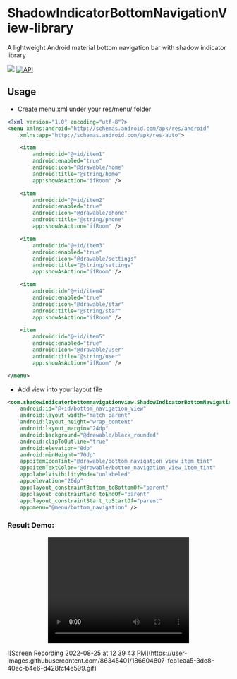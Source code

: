 # ShadowIndicatorBottomNavigationView-library
A lightweight Android material bottom navigation bar with shadow indicator library

[![](https://jitpack.io/v/TrooNikhilFlutter/ShadowIndicatorBottomNav-library.svg)](https://jitpack.io/#TrooNikhilFlutter/ShadowIndicatorBottomNav-library)
[![API](https://img.shields.io/badge/API-21%2B-brightgreen.svg?style=flat)](https://android-arsenal.com/api?level=21)

[comment]: <> ([![Android Arsenal]&#40; https://img.shields.io/badge/Android%20Arsenal-SmoothBottomBar-green.svg?style=flat &#41;]&#40; https://android-arsenal.com/details/1/7932 &#41;)

[comment]: <> ([![Android Weekly]&#40;https://androidweekly.net/issues/issue-385/badge&#41;]&#40;https://androidweekly.net/issues/issue-385&#41;)

[comment]: <> (## GIF)

[comment]: <> (<img src="https://cdn.dribbble.com/users/1015191/screenshots/6251784/snapp---animation.gif"/>)

[comment]: <> (## Design Credits)

[comment]: <> (All design and inspiration credits belong to [Alejandro Ausejo]&#40;https://dribbble.com/shots/6251784-Navigation-Menu-Animation&#41;.)

## Usage

-   Create menu.xml under your res/menu/ folder
```xml
<?xml version="1.0" encoding="utf-8"?>
<menu xmlns:android="http://schemas.android.com/apk/res/android"
    xmlns:app="http://schemas.android.com/apk/res-auto">

    <item
        android:id="@+id/item1"
        android:enabled="true"
        android:icon="@drawable/home"
        android:title="@string/home"
        app:showAsAction="ifRoom" />

    <item
        android:id="@+id/item2"
        android:enabled="true"
        android:icon="@drawable/phone"
        android:title="@string/phone"
        app:showAsAction="ifRoom" />

    <item
        android:id="@+id/item3"
        android:enabled="true"
        android:icon="@drawable/settings"
        android:title="@string/settings"
        app:showAsAction="ifRoom" />

    <item
        android:id="@+id/item4"
        android:enabled="true"
        android:icon="@drawable/star"
        android:title="@string/star"
        app:showAsAction="ifRoom" />

    <item
        android:id="@+id/item5"
        android:enabled="true"
        android:icon="@drawable/user"
        android:title="@string/user"
        app:showAsAction="ifRoom" />

</menu>
```

-   Add view into your layout file
```xml
<com.shadowindicatorbottomnavigationview.ShadowIndicatorBottomNavigationView
    android:id="@+id/bottom_navigation_view"
    android:layout_width="match_parent"
    android:layout_height="wrap_content"
    android:layout_margin="24dp"
    android:background="@drawable/black_rounded"
    android:clipToOutline="true"
    android:elevation="8dp"
    android:minHeight="70dp"
    app:itemIconTint="@drawable/bottom_navigation_view_item_tint"
    app:itemTextColor="@drawable/bottom_navigation_view_item_tint"
    app:labelVisibilityMode="unlabeled"
    app:elevation="20dp"
    app:layout_constraintBottom_toBottomOf="parent"
    app:layout_constraintEnd_toEndOf="parent"
    app:layout_constraintStart_toStartOf="parent"
    app:menu="@menu/bottom_navigation" />
```


### Result Demo:

<p align="center"><a><video width="320" height="240" controls>
  <video src="Videos/video_nomal.mov" type="video/mp4">
</video></a></p>
![Screen Recording 2022-08-25 at 12 39 43 PM](https://user-images.githubusercontent.com/86345401/186604807-fcb1eaa5-3de8-40ec-b4e6-d428fcf4e599.gif)

[comment]: <> (## Customization)

[comment]: <> (```xml)

[comment]: <> (<me.ibrahimsn.lib.SmoothBottomBar)

[comment]: <> (        android:id="@+id/bottomBar")

[comment]: <> (        android:layout_width="match_parent")

[comment]: <> (        android:layout_height="70dp")

[comment]: <> (        app:menu="")

[comment]: <> (        app:backgroundColor="")

[comment]: <> (        app:indicatorColor="")

[comment]: <> (        app:indicatorRadius="")

[comment]: <> (        app:cornerRadius="")

[comment]: <> (        app:corners="")

[comment]: <> (        app:sideMargins="")

[comment]: <> (        app:itemPadding="")

[comment]: <> (        app:textColor="")

[comment]: <> (        app:itemFontFamily="")

[comment]: <> (        app:textSize="")

[comment]: <> (        app:iconSize="")

[comment]: <> (        app:iconTint="")

[comment]: <> (        app:iconTintActive="")

[comment]: <> (        app:activeItem="")

[comment]: <> (        app:duration="" />)

[comment]: <> (```)

[comment]: <> (## Setup)

[comment]: <> (> Follow me on Twitter [@ibrahimsn98]&#40;https://twitter.com/ibrahimsn98&#41;)

[comment]: <> (```gradle)

[comment]: <> (//project label build.gradle)

[comment]: <> (buildscript {)

[comment]: <> (    repositories {)

[comment]: <> (         ....)

[comment]: <> (        maven { url 'https://jitpack.io' })

[comment]: <> (    })

[comment]: <> (})

[comment]: <> (allprojects {)

[comment]: <> (    repositories {)

[comment]: <> (     .......)

[comment]: <> (        maven { url 'https://www.jitpack.io' })

[comment]: <> (    })

[comment]: <> (})

[comment]: <> (//app label build.gradle)

[comment]: <> (dependencies {)

[comment]: <> (        implementation 'com.github.ibrahimsn98:SmoothBottomBar:1.7.9')

[comment]: <> (})

[comment]: <> (```)

[comment]: <> (## Contributors ✨)

[comment]: <> (<table>)

[comment]: <> (    <tr>)

[comment]: <> (        <td align="center">)

[comment]: <> (            <a href="https://github.com/brookmg">)

[comment]: <> (                <img src="https://avatars3.githubusercontent.com/u/7487888?s=460&u=7ba52b250536b301987aaa350f605bbaf3ffa8ed&v=4" width="100px;" alt=""/><br />)

[comment]: <> (                <sub><b>brookmg</b></sub>)

[comment]: <> (            </a>)

[comment]: <> (        </td>)

[comment]: <> (        <td align="center">)

[comment]: <> (            <a href="https://github.com/rezaepsilon0">)

[comment]: <> (                <img src="https://avatars0.githubusercontent.com/u/18679475?s=460&u=a5e771cc32bff987aceccafa55edab06a8aa804f&v=4" width="100px;" alt=""/><br />)

[comment]: <> (                <sub><b>rezaepsilon0</b></sub>)

[comment]: <> (            </a>)

[comment]: <> (        </td>)

[comment]: <> (        <td align="center">)

[comment]: <> (            <a href="https://github.com/amitdash291">)

[comment]: <> (                <img src="https://avatars2.githubusercontent.com/u/18529185?s=460&v=4" width="100px;" alt=""/><br />)

[comment]: <> (                <sub><b>amitdash291</b></sub>)

[comment]: <> (            </a>)

[comment]: <> (        </td>)

[comment]: <> (           <td align="center">)

[comment]: <> (            <a href="https://github.com/tobiasschuerg">)

[comment]: <> (                <img src="https://avatars2.githubusercontent.com/u/1324555?s=460&v=4" width="100px;" alt=""/><br />)

[comment]: <> (                <sub><b>tobiasschuerg</b></sub>)

[comment]: <> (            </a>)

[comment]: <> (        </td>)

[comment]: <> (        </td>)

[comment]: <> (           <td align="center">)

[comment]: <> (            <a href="https://github.com/mayokunthefirst">)

[comment]: <> (                <img src="https://avatars0.githubusercontent.com/u/29807085?s=460&u=493fd9b143dd96eecea56749f57d20e002e246e4&v=4" width="100px;" alt=""/><br />)

[comment]: <> (                <sub><b>mayokunthefirst</b></sub>)

[comment]: <> (            </a>)

[comment]: <> (        </td>)

[comment]: <> (        <td align="center">)

[comment]: <> (            <a href="https://github.com/FannyDemey">)

[comment]: <> (                <img src="https://avatars.githubusercontent.com/u/3006608?v=4" width="100px;" alt=""/><br />)

[comment]: <> (                <sub><b>FannyDemey</b></sub>)

[comment]: <> (            </a>)

[comment]: <> (        </td>)

[comment]: <> (    </tr>)

[comment]: <> (    <tr>)

[comment]: <> (    	 <td align="center">)

[comment]: <> (            <a href="https://github.com/Milad-Akarie">)

[comment]: <> (                <img src="https://avatars.githubusercontent.com/u/55059449?v=4" width="100px;" alt=""/><br />)

[comment]: <> (                <sub><b>Milad akarie</b></sub>)

[comment]: <> (            </a>)

[comment]: <> (        </td>)

[comment]: <> (    </tr>)

[comment]: <> (</table>)


[comment]: <> (## License)

[comment]: <> (```)

[comment]: <> (MIT License)

[comment]: <> (Copyright &#40;c&#41; 2019 İbrahim Süren)

[comment]: <> (Permission is hereby granted, free of charge, to any person obtaining a copy)

[comment]: <> (of this software and associated documentation files &#40;the "Software"&#41;, to deal)

[comment]: <> (in the Software without restriction, including without limitation the rights)

[comment]: <> (to use, copy, modify, merge, publish, distribute, sublicense, and/or sell)

[comment]: <> (copies of the Software, and to permit persons to whom the Software is)

[comment]: <> (furnished to do so, subject to the following conditions:)

[comment]: <> (The above copyright notice and this permission notice shall be included in all)

[comment]: <> (copies or substantial portions of the Software.)

[comment]: <> (THE SOFTWARE IS PROVIDED "AS IS", WITHOUT WARRANTY OF ANY KIND, EXPRESS OR)

[comment]: <> (IMPLIED, INCLUDING BUT NOT LIMITED TO THE WARRANTIES OF MERCHANTABILITY,)

[comment]: <> (FITNESS FOR A PARTICULAR PURPOSE AND NONINFRINGEMENT. IN NO EVENT SHALL THE)

[comment]: <> (AUTHORS OR COPYRIGHT HOLDERS BE LIABLE FOR ANY CLAIM, DAMAGES OR OTHER)

[comment]: <> (LIABILITY, WHETHER IN AN ACTION OF CONTRACT, TORT OR OTHERWISE, ARISING FROM,)

[comment]: <> (OUT OF OR IN CONNECTION WITH THE SOFTWARE OR THE USE OR OTHER DEALINGS IN THE)

[comment]: <> (SOFTWARE.)

[comment]: <> (```)
